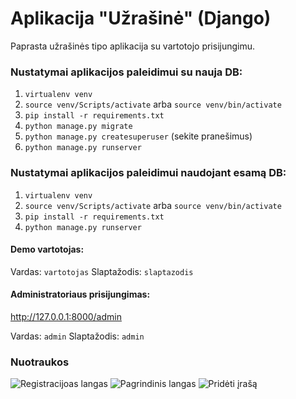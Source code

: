 # Aplikacija "Užrašinė" (Django)

Paprasta užrašinės tipo aplikacija su vartotojo prisijungimu.

### Nustatymai aplikacijos paleidimui su nauja DB:

1. `virtualenv venv`
1. `source venv/Scripts/activate` arba `source venv/bin/activate`
1. `pip install -r requirements.txt`
1. `python manage.py migrate`
1. `python manage.py createsuperuser` (sekite pranešimus)
1. `python manage.py runserver `

### Nustatymai aplikacijos paleidimui naudojant esamą DB:

1. `virtualenv venv`
1. `source venv/Scripts/activate` arba `source venv/bin/activate`
1. `pip install -r requirements.txt`
1. `python manage.py runserver `

#### Demo vartotojas:
Vardas: `vartotojas` Slaptažodis: `slaptazodis`

#### Administratoriaus prisijungimas:

http://127.0.0.1:8000/admin

Vardas: `admin` Slaptažodis: `admin`

### Nuotraukos
![](https://img001.prntscr.com/file/img001/qNgpG4YmToakoqDsPndGJA.png "Registracijoas langas")
![](https://img001.prntscr.com/file/img001/n0XOnajPSVOnjIJG1pIOEA.png "Pagrindinis langas")
![](https://img001.prntscr.com/file/img001/6tpLzV6iR-q_vlZfym-adA.png "Pridėti įrašą")

